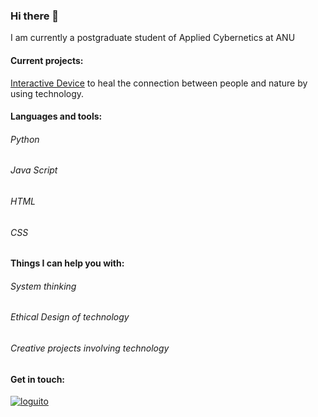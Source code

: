 ### Hi there 👋

I am currently a postgraduate student of Applied Cybernetics at ANU 

#### Current projects:
[Interactive Device](https://github.com/sofistagil/cybernetics_project) to heal the connection between people and nature by using technology. 



#### Languages and tools:
###### Python
###### Java Script
###### HTML
###### CSS

#### Things I can help you with:

###### System thinking
###### Ethical Design of technology
###### Creative projects involving technology 


#### Get in touch:

[![loguito](https://user-images.githubusercontent.com/72535736/209548974-4acf6830-e26c-44b9-9e45-b8ee09fa04ec.png)](https://www.linkedin.com/in/daniela-fer/)
